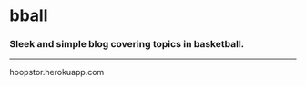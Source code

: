 # bball

### Sleek and simple blog covering topics in basketball.
----------------------------------------
hoopstor.herokuapp.com
